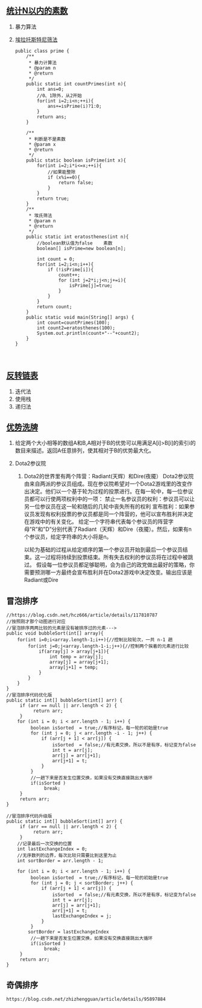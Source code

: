 ## [统计N以内的素数](https://blog.csdn.net/weixin_46055693/article/details/123866692)

1. 暴力算法

2. [埃拉托斯特尼筛法](https://baike.baidu.com/item/%E5%9F%83%E6%8B%89%E6%89%98%E6%96%AF%E7%89%B9%E5%B0%BC%E7%AD%9B%E6%B3%95/374984?fromtitle=%E5%9F%83%E6%B0%8F%E7%AD%9B%E6%B3%95&fromid=61256691&fr=aladdin)

   ```
   public class prime {
       /**
        * 暴力计算法
        * @param n
        * @return
        */
       public static int countPrimes(int n){
           int ans=0;
           //0、1除外，从2开始
           for(int i=2;i<n;++i){
               ans+=isPrime(i)?1:0;
           }
           return ans;
       }

       /**
        * 判断是不是素数
        * @param x
        * @return
        */
       public static boolean isPrime(int x){
           for(int i=2;i*i<=x;++i){
               //如果能整除
               if (x%i==0){
                   return false;
               }
           }
           return true;
       }
       /**
        * 埃氏筛法
        * @param n
        * @return
        */
       public static int eratosthenes(int n){
           //boolean默认值为false    素数
           boolean[] isPrime=new boolean[n];

           int count = 0;
           for(int i=2;i<n;i++){
               if (!isPrime[i]){
                   count++;
                   for (int j=2*i;j<n;j+=i){
                       isPrime[j]=true;
                   }
               }
           }
           return count;
       }
       public static void main(String[] args) {
           int count=countPrimes(100);
           int count2=eratosthenes(100);
           System.out.println(count+"--"+count2);
       }
   }

   ```

   ​

## [反转链表](https://blog.csdn.net/y_h_k_666/article/details/123820296)

1. 迭代法
2. 使用栈
3. 递归法

## [优势洗牌](https://blog.csdn.net/mrbone9/article/details/123261567)

1. 给定两个大小相等的数组A和B,A相对于B的优势可以用满足A[i]>B[i]的索引i的数目来描述。返回A任意排列，使其相对于B的优势最大化。


1. Dota2参议院

   1. Dota2的世界里有两个阵营：Radiant(天辉）和Dire(夜魇）
      Dota2参议院由来自两派的参议员组成。现在参议院希望对一个Dota2游戏里的改变作出决定。他们以一个基于轮为过程的投票进行。在每一轮中，每一位参议员都可以行使两项权利中的一项：
      禁止一名参议员的权利：参议员可以让另一位参议员在这一轮和随后的几轮中丧失所有的权利
      宣布胜利：如果参议员发现有权利投票的参议员都是同一个阵营的，他可以宣布胜利并决定在游戏中的有关变化。
      给定一个字符串代表每个参议员的阵营字母"R”和"D”分别代表了Radiant（天辉）和Dire（夜魇）。然后，如果有n个参议员，给定字符串的大小将是n。

      以轮为基础的过程从给定顺序的第一个参议员开始到最后一个参议员结束。这一过程将持续到投票结束。所有失去权利的参议员将在过程中被跳过。
      假设每一位参议员都足够聪明，会为自己的政党做出最好的策略，你需要预测哪一方最终会宣布胜利并在Dota2游戏中决定改变。输出应该是Radiant或Dire

## 冒泡排序

```
//https://blog.csdn.net/hcz666/article/details/117810787
//按照刚才那个动图进行对应
//冒泡排序两两比较的元素是没有被排序过的元素--->
public void bubbleSort(int[] array){
    for(int i=0;i<array.length-1;i++){//控制比较轮次，一共 n-1 趟
        for(int j=0;j<array.length-1-i;j++){//控制两个挨着的元素进行比较
            if(array[j] > array[j+1]){
                int temp = array[j];
                array[j] = array[j+1];
                array[j+1] = temp;
            }
        }
    }
}
//冒泡排序代码优化版
public static int[] bubbleSort(int[] arr) {
     if (arr == null || arr.length < 2) {
          return arr;
     }
    for (int i = 0; i < arr.length - 1; i++) {
         boolean isSorted  = true;//有序标记，每一轮的初始是true
         for (int j = 0; j < arr.length -i - 1; j++) {
             if (arr[j + 1] < arr[j]) {
                 isSorted  = false;//有元素交换，所以不是有序，标记变为false
                 int t = arr[j];
                 arr[j] = arr[j+1];
                 arr[j+1] = t;
             }
         }
         //一趟下来是否发生位置交换，如果没有交换直接跳出大循环
         if(isSorted )
              break;
     }
     return arr;
}

//冒泡排序代码升级版
public static int[] bubbleSort(int[] arr) {
     if (arr == null || arr.length < 2) {
          return arr;
     }
    //记录最后一次交换的位置
    int lastExchangeIndex = 0;
    //无序数列的边界，每次比较只需要比到这里为止
    int sortBorder = arr.length - 1;
    
    for (int i = 0; i < arr.length - 1; i++) {
         boolean isSorted  = true;//有序标记，每一轮的初始是true
         for (int j = 0; j < sortBorder; j++) {
             if (arr[j + 1] < arr[j]) {
                 isSorted  = false;//有元素交换，所以不是有序，标记变为false
                 int t = arr[j];
                 arr[j] = arr[j+1];
                 arr[j+1] = t;
                 lastExchangeIndex = j;
             }
         }
        sortBorder = lastExchangeIndex
         //一趟下来是否发生位置交换，如果没有交换直接跳出大循环
         if(isSorted )
              break;
     }
     return arr;
}

```

## 奇偶排序

```
https://blog.csdn.net/zhizhengguan/article/details/95897884
```

